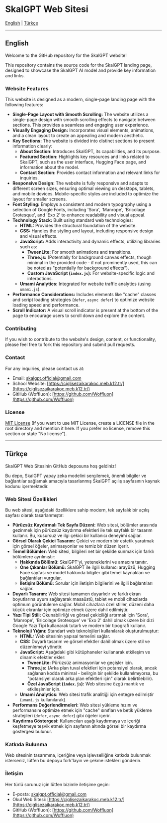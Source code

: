 # SkalGPT Web Sitesi

[English](#english) | [Türkçe](#türkçe)

---

## English <a name="english"></a>

Welcome to the GitHub repository for the SkalGPT website!

This repository contains the source code for the SkalGPT landing page, designed to showcase the SkalGPT AI model and provide key information and links.

### Website Features

This website is designed as a modern, single-page landing page with the following features:

*   **Single-Page Layout with Smooth Scrolling:**  The website utilizes a single-page design with smooth scrolling effects to navigate between sections. This provides a seamless and engaging user experience.
*   **Visually Engaging Design:**  Incorporates visual elements, animations, and a clean layout to create an appealing and modern aesthetic.
*   **Key Sections:** The website is divided into distinct sections to present information clearly:
    *   **About Section:** Introduces SkalGPT, its capabilities, and its purpose.
    *   **Featured Section:** Highlights key resources and links related to SkalGPT, such as the user interface, Hugging Face page, and information about the model.
    *   **Contact Section:** Provides contact information and relevant links for inquiries.
*   **Responsive Design:**  The website is fully responsive and adapts to different screen sizes, ensuring optimal viewing on desktops, tablets, and mobile devices.  Mobile-specific styles are included to optimize the layout for smaller screens.
*   **Font Styling:**  Employs a consistent and modern typography using a selection of Google Fonts, including 'Sora', 'Manrope', 'Bricolage Grotesque', and 'Exo 2' to enhance readability and visual appeal.
*   **Technology Stack:** Built using standard web technologies:
    *   **HTML:**  Provides the structural foundation of the website.
    *   **CSS:**  Handles the styling and layout, including responsive design and visual effects.
    *   **JavaScript:**  Adds interactivity and dynamic effects, utilizing libraries such as:
        *   **TweenLite:**  For smooth animations and transitions.
        *   **Three.js:**  (Potentially for background canvas effects, though minimal in the provided code -  if not prominently used, this can be noted as "potentially for background effects").
        *   **Custom JavaScript (`index.js`):** For website-specific logic and interactions.
    *   **Umami Analytics:** Integrated for website traffic analytics (using `umami.js`).
*   **Performance Considerations:** Includes elements like "cache" classes and script loading strategies (`defer`, `async defer`) to optimize website loading speed and performance.
*   **Scroll Indicator:** A visual scroll indicator is present at the bottom of the page to encourage users to scroll down and explore the content.
  
### Contributing

If you wish to contribute to the website's design, content, or functionality, please feel free to fork this repository and submit pull requests.

### Contact

For any inquiries, please contact us at:

*   Email: [skalgpt.official@gmail.com](mailto:skalgpt.official@gmail.com)
*   School Website: [https://ciglisezaikarakoc.meb.k12.tr/](https://ciglisezaikarakoc.meb.k12.tr/)
*   GitHub (Woffluon): [https://github.com/Woffluon](https://github.com/Woffluon)

### License

[MIT License](LICENSE) (If you want to use MIT License, create a LICENSE file in the root directory and mention it here. If you prefer no license, remove this section or state "No license").

---

## Türkçe <a name="türkçe"></a>

SkalGPT Web Sitesinin GitHub deposuna hoş geldiniz!

Bu depo, SkalGPT yapay zeka modelini sergilemek, önemli bilgiler ve bağlantılar sağlamak amacıyla tasarlanmış SkalGPT açılış sayfasının kaynak kodunu içermektedir.

### Web Sitesi Özellikleri

Bu web sitesi, aşağıdaki özelliklere sahip modern, tek sayfalık bir açılış sayfası olarak tasarlanmıştır:

*   **Pürüzsüz Kaydırmalı Tek Sayfa Düzeni:** Web sitesi, bölümler arasında gezinmek için pürüzsüz kaydırma efektleri ile tek sayfalık bir tasarım kullanır. Bu, kusursuz ve ilgi çekici bir kullanıcı deneyimi sağlar.
*   **Görsel Olarak Çekici Tasarım:**  Çekici ve modern bir estetik yaratmak için görsel öğeler, animasyonlar ve temiz bir düzen içerir.
*   **Temel Bölümler:** Web sitesi, bilgileri net bir şekilde sunmak için farklı bölümlere ayrılmıştır:
    *   **Hakkında Bölümü:** SkalGPT'yi, yeteneklerini ve amacını tanıtır.
    *   **Öne Çıkanlar Bölümü:** SkalGPT ile ilgili kullanıcı arayüzü, Hugging Face sayfası ve model hakkında bilgiler gibi temel kaynakları ve bağlantıları vurgular.
    *   **İletişim Bölümü:** Sorular için iletişim bilgilerini ve ilgili bağlantıları sağlar.
*   **Duyarlı Tasarım:** Web sitesi tamamen duyarlıdır ve farklı ekran boyutlarına uyum sağlayarak masaüstü, tablet ve mobil cihazlarda optimum görüntüleme sağlar. Mobil cihazlara özel stiller, düzeni daha küçük ekranlar için optimize etmek üzere dahil edilmiştir.
*   **Yazı Tipi Stili:** Okunabilirliği ve görsel çekiciliği artırmak için 'Sora', 'Manrope', 'Bricolage Grotesque' ve 'Exo 2' dahil olmak üzere bir dizi Google Yazı Tipi kullanarak tutarlı ve modern bir tipografi kullanır.
*   **Teknoloji Yığını:** Standart web teknolojileri kullanılarak oluşturulmuştur:
    *   **HTML:** Web sitesinin yapısal temelini sağlar.
    *   **CSS:** Duyarlı tasarım ve görsel efektler dahil olmak üzere stil ve düzenlemeyi yönetir.
    *   **JavaScript:** Aşağıdaki gibi kütüphaneler kullanarak etkileşim ve dinamik efektler ekler:
        *   **TweenLite:** Pürüzsüz animasyonlar ve geçişler için.
        *   **Three.js:** (Arka plan tuval efektleri için potansiyel olarak, ancak sağlanan kodda minimal - belirgin bir şekilde kullanılmıyorsa, bu "potansiyel olarak arka plan efektleri için" olarak belirtilebilir).
        *   **Özel JavaScript (`index.js`):** Web sitesine özgü mantık ve etkileşimler için.
    *   **Umami Analytics:** Web sitesi trafik analitiği için entegre edilmiştir (`umami.js` kullanılarak).
*   **Performans Değerlendirmeleri:** Web sitesi yükleme hızını ve performansını optimize etmek için "cache" sınıfları ve betik yükleme stratejileri (`defer`, `async defer`) gibi öğeler içerir.
*   **Kaydırma Göstergesi:** Kullanıcıları aşağı kaydırmaya ve içeriği keşfetmeye teşvik etmek için sayfanın altında görsel bir kaydırma göstergesi bulunur.

### Katkıda Bulunma

Web sitesinin tasarımına, içeriğine veya işlevselliğine katkıda bulunmak isterseniz, lütfen bu depoyu fork'layın ve çekme istekleri gönderin.

### İletişim

Her türlü sorunuz için lütfen bizimle iletişime geçin:

*   E-posta: [skalgpt.official@gmail.com](mailto:skalgpt.official@gmail.com)
*   Okul Web Sitesi: [https://ciglisezaikarakoc.meb.k12.tr/](https://ciglisezaikarakoc.meb.k12.tr/)
*   GitHub (Woffluon): [https://github.com/Woffluon](https://github.com/Woffluon)
